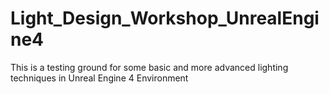 # Light_Design_Workshop_UnrealEngine4
This is a testing ground for some basic and more advanced lighting techniques in Unreal Engine 4 Environment
